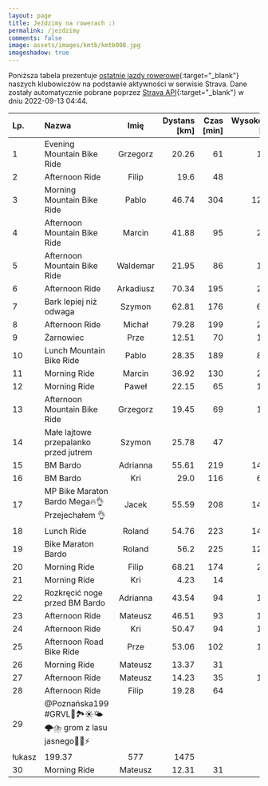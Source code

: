 ```yaml
---
layout: page
title: Jeździmy na rowerach :)
permalink: /jezdzimy
comments: false
image: assets/images/kmtb/kmtb008.jpg
imageshadow: true
---
```


Poniższa tabela prezentuje [ostatnie jazdy rowerowe](https://www.strava.com/clubs/336381){:target="_blank"} naszych klubowiczów na podstawie aktywności w serwisie Strava. Dane zostały automatycznie pobrane poprzez [Strava API](https://developers.strava.com/docs/reference/#api-Clubs-getClubActivitiesById){:target="_blank"} w dniu 2022-09-13 04:44.

Lp. | Nazwa | Imię | Dystans [km] | Czas [min] | Wysokość [m]
:--- | :--- | :---: | ---: | ---: | ---:
1|Evening Mountain Bike Ride|Grzegorz|20.26|61|158
2|Afternoon Ride|Filip|19.6|48|51
3|Morning Mountain Bike Ride|Pablo|46.74|304|1250
4|Afternoon Mountain Bike Ride|Marcin|41.88|95|284
5|Afternoon Mountain Bike Ride|Waldemar|21.95|86|197
6|Afternoon Ride|Arkadiusz|70.34|195|266
7|Bark lepiej niż odwaga|Szymon|62.81|176|602
8|Afternoon Ride|Michał|79.28|199|287
9|Żarnowiec |Prze|12.51|70|137
10|Lunch Mountain Bike Ride|Pablo|28.35|189|868
11|Morning Ride|Marcin|36.92|130|223
12|Morning Ride|Paweł|22.15|65|129
13|Afternoon Mountain Bike Ride|Grzegorz|19.45|69|145
14|Małe lajtowe przepalanko przed jutrem|Szymon|25.78|47|83
15|BM Bardo|Adrianna|55.61|219|1402
16|BM Bardo|Kri|29.0|116|694
17|MP Bike Maraton Bardo Mega🔥👌Przejechałem 👌|Jacek|55.59|208|1495
18|Lunch Ride|Roland|54.76|223|1423
19|Bike Maraton Bardo |Roland|56.2|225|1265
20|Morning Ride|Filip|68.21|174|209
21|Morning Ride|Kri|4.23|14|56
22|Rozkręcić noge przed BM Bardo|Adrianna|43.54|94|111
23|Afternoon Ride|Mateusz|46.51|93|116
24|Afternoon Ride|Kri|50.47|94|170
25|Afternoon Road Bike Ride|Prze|53.06|102|199
26|Morning Ride|Mateusz|13.37|31|18
27|Afternoon Ride|Mateusz|14.23|35|106
28|Afternoon Ride|Filip|19.28|64|89
29|@Poznańska199 #GRVL🚴🏞️☀️🌤️🌩️⛈️ grom z lasu jasnego🌲🌳⚡
 |łukasz|199.37|577|1475
30|Morning Ride|Mateusz|12.31|31|40

